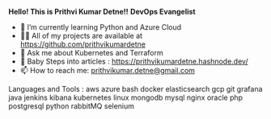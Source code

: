 **Hello! This is Prithvi Kumar Detne!!**
          **DevOps Evangelist**


- 🌱 I’m currently learning Python and Azure Cloud
- 👨‍💻 All of my projects are available at https://github.com/prithvikumardetne
- 💬 Ask me about Kubernetes and Terraform
- 📝 Baby Steps into articles : https://prithvikumardetne.hashnode.dev/
- 📫 How to reach me: prithvikumar.detne@gmail.com

Languages and Tools : 
aws azure bash docker elasticsearch gcp git grafana java jenkins kibana kubernetes linux mongodb mysql nginx oracle php postgresql python rabbitMQ selenium



<!--
**prithvikumardetne/prithvikumardetne** is a ✨ _special_ ✨ repository because its `README.md` (this file) appears on your GitHub profile.

Here are some ideas to get you started:

- 🔭 I’m currently working on ...
- 🌱 I’m currently learning ...
- 👯 I’m looking to collaborate on ...
- 🤔 I’m looking for help with ...
- 💬 Ask me about ...
- 📫 How to reach me: ...
- 😄 Pronouns: ...
- ⚡ Fun fact: ...
-->
